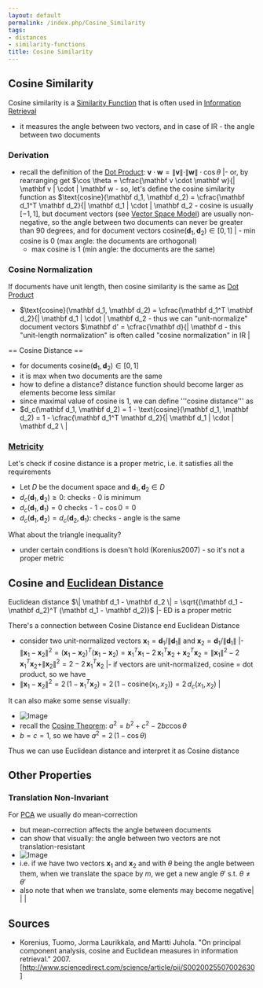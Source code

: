 ```yaml
---
layout: default
permalink: /index.php/Cosine_Similarity
tags:
- distances
- similarity-functions
title: Cosine Similarity
---
```

## Cosine Similarity
Cosine similarity is a [Similarity Function](Similarity_Function) that is often used in [Information Retrieval](Information_Retrieval)
- it measures the angle between two vectors,  and in case of IR - the angle between two documents


### Derivation
- recall the definition of the [Dot Product](Dot_Product): $\mathbf v \cdot \mathbf w = \|  \mathbf v \| \cdot \| \mathbf w \| \cdot \cos \theta$ |- or, by rearranging get $\cos \theta = \cfrac{\mathbf v \cdot \mathbf w}{\|  \mathbf v \| \cdot \| \mathbf w \- so, let's define the cosine similarity function as $\text{cosine}(\mathbf d_1, \mathbf d_2) = \cfrac{\mathbf d_1^T \mathbf d_2}{\| \mathbf d_1 \| \cdot \| \mathbf d_2 \- cosine is usually $[-1, 1]$, but document vectors (see [Vector Space Model](Vector_Space_Model)) are usually non-negative, so the angle between two documents can never be greater than 90 degrees, and for document vectors $\text{cosine}(\mathbf d_1, \mathbf d_2) \in [0, 1]$ |  - min cosine is 0 (max angle: the documents are orthogonal) 
  - max cosine is 1 (min angle: the documents are the same)


### Cosine Normalization
If documents have unit length, then cosine similarity is the same as [Dot Product](Dot_Product)
- $\text{cosine}(\mathbf d_1, \mathbf d_2) = \cfrac{\mathbf d_1^T \mathbf d_2}{\|  \mathbf d_1 \| \cdot \| \mathbf d_2 \- thus we can "unit-normalize" document vectors $\mathbf d' = \cfrac{\mathbf d}{\| \mathbf d \- this "unit-length normalization" is often called "cosine normalization" in IR |


== Cosine Distance == 
- for documents $\text{cosine}(\mathbf d_1, \mathbf d_2) \in [0, 1]$
- it is max when two documents are the same
- how to define a distance? distance function should become larger as elements become less similar
- since maximal value of cosine is 1, we can define '''cosine distance''' as 
- $d_c(\mathbf d_1, \mathbf d_2) = 1 - \text{cosine}(\mathbf d_1, \mathbf d_2) = 1 -  \cfrac{\mathbf d_1^T \mathbf d_2}{\|  \mathbf d_1 \| \cdot \| \mathbf d_2 \ |
### [Metricity](Distance_Functions)
Let's check if cosine distance is a proper metric, i.e. it satisfies all the requirements
- Let $D$ be the document space and $\mathbf d_1, \mathbf d_2 \in D$
- $d_c(\mathbf d_1, \mathbf d_2) \geqslant 0$: checks - 0 is minimum
- $d_c(\mathbf d_1, \mathbf d_1) = 0$ checks - $1 - \cos 0 = 0$
- $d_c(\mathbf d_1, \mathbf d_2) = d_c(\mathbf d_2, \mathbf d_1)$: checks - angle is the same


What about the triangle inequality?
- under certain conditions is doesn't hold (Korenius2007) - so it's not a proper metric



## Cosine and [Euclidean Distance](Euclidean_Distance)
Euclidean distance $\|  \mathbf d_1 - \mathbf d_2 \| = \sqrt{(\mathbf d_1 - \mathbf d_2)^T (\mathbf d_1 - \mathbf d_2)}$ |- ED is a proper metric 

There's a connection between Cosine Distance end Euclidean Distance
- consider two unit-normalized vectors $\mathbf x_1 = \mathbf d_1 / \|  \mathbf d_1 \|$ and $\mathbf x_2 = \mathbf d_1 / \| \mathbf d_1 \|$ |- $\|  \mathbf x_1 - \mathbf x_2 \|^2 = (\mathbf x_1 - \mathbf x_2)^T (\mathbf x_1 - \mathbf x_2) = \mathbf x_1^T \mathbf x_1 - 2 \, \mathbf x_1^T \mathbf x_2 + \mathbf x_2^T \mathbf x_2 = \| \mathbf x_1 \|^2 - 2 \, \mathbf x_1^T \mathbf x_2 + \| \mathbf x_2 \|^2 = 2 - 2 \, \mathbf x_1^T \mathbf x_2$ |- if vectors are unit-normalized, cosine = dot product, so we have 
- $\|  \mathbf x_1 - \mathbf x_2 \|^2 = 2 \, (1 -  \mathbf x_1^T \mathbf x_2) = 2 \, \big(1 - \text{cosine}(x_1, x_2)\big) = 2 \, d_c(x_1, x_2)$ |

It can also make some sense visually: 
- <img src="https://habrastorage.org/files/f73/289/979/f732899792f246358649e89765cd88da.png" alt="Image">
- recall the [Cosine Theorem](Cosine_Theorem): $a^2 = b^2 + c^2 - 2 bc \cos \theta$
- $b = c = 1$, so we have $a^2 = 2 \, (1 - \cos \theta)$


Thus we can use Euclidean distance and interpret it as Cosine distance


## Other Properties
### Translation Non-Invariant
For [PCA](PCA) we usually do mean-correction
- but mean-correction affects the angle between documents
- can show that visually: the angle between two vectors are not translation-resistant
- <img src="https://habrastorage.org/files/60e/825/3b3/60e8253b34ba496da20ed47df2e21bf2.png" alt="Image">
- i.e. if we have two vectors $\mathbf x_1$ and $\mathbf x_2$ and with $\theta$ being the angle between them, when we translate the space by $m$, we get a new angle $\theta'$ s.t. $\theta \ne \theta'$ 
- also note that when we translate, some elements may become negative|   | |


## Sources
- Korenius, Tuomo, Jorma Laurikkala, and Martti Juhola. "On principal component analysis, cosine and Euclidean measures in information retrieval." 2007. [http://www.sciencedirect.com/science/article/pii/S0020025507002630] 
